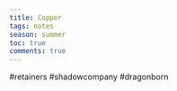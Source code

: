 ---title: Coppertags: notesseason: summertoc: truecomments: true---
#retainers #shadowcompany #dragonborn 
